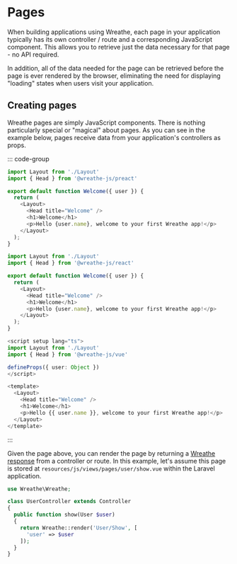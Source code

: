 # Pages

When building applications using Wreathe, each page in your application typically has its own controller / route and a corresponding JavaScript component. This allows you to retrieve just the data necessary for that page - no API required.

In addition, all of the data needed for the page can be retrieved before the page is ever rendered by the browser, eliminating the need for displaying "loading" states when users visit your application.

## Creating pages

Wreathe pages are simply JavaScript components. There is nothing particularly special or "magical" about pages. As you can see in the example below, pages receive data from your application's controllers as props.

::: code-group

```ts [Preact]
import Layout from './Layout'
import { Head } from '@wreathe-js/preact'

export default function Welcome({ user }) {
  return (
    <Layout>
      <Head title="Welcome" />
      <h1>Welcome</h1>
      <p>Hello {user.name}, welcome to your first Wreathe app!</p>
    </Layout>
  );
}
```

```ts [React]
import Layout from './Layout'
import { Head } from '@wreathe-js/react'

export default function Welcome({ user }) {
  return (
    <Layout>
      <Head title="Welcome" />
      <h1>Welcome</h1>
      <p>Hello {user.name}, welcome to your first Wreathe app!</p>
    </Layout>
  );
}
```

```ts [Vue]
<script setup lang="ts">
import Layout from './Layout'
import { Head } from '@wreathe-js/vue'

defineProps({ user: Object })
</script>

<template>
  <Layout>
    <Head title="Welcome" />
    <h1>Welcome</h1>
    <p>Hello {{ user.name }}, welcome to your first Wreathe app!</p>
  </Layout>
</template>
```

:::

Given the page above, you can render the page by returning a [Wreathe response](/guide/basic-usage/responses) from a controller or route. In this example, let's assume this page is stored at `resources/js/views/pages/user/show.vue` within the Laravel application.

```php
use Wreathe\Wreathe;

class UserController extends Controller
{
  public function show(User $user)
  {
    return Wreathe::render('User/Show', [
      'user' => $user
    ]);
  }
}
```
